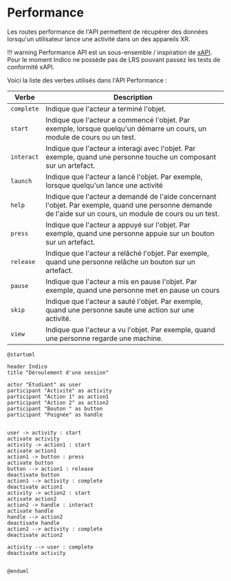 # Performance
Les routes performance de l'API permettent de récupérer des données lorsqu'un utilisateur lance une activité dans un des appareils XR.

!!! warning
    Performance API est un sous-ensemble / inspiration de [xAPI](https://xapi.com/).
    Pour le moment Indico ne possède pas de LRS pouvant passez les tests de conformité xAPI.

Voici la liste des verbes utilisés dans l'API Performance :


| Verbe | Description |
| --- | --- |
| `complete` | Indique que l'acteur a terminé l'objet. |
| `start` | Indique que l'acteur a commencé l'objet. Par exemple, lorsque quelqu'un démarre un cours, un module de cours ou un test. |
| `interact` | Indique que l'acteur a interagi avec l'objet. Par exemple, quand une personne touche un composant sur un artefact. |
| `launch` | Indique que l'acteur a lancé l'objet. Par exemple, lorsque quelqu'un lance une activité |
| `help` | Indique que l'acteur a demandé de l'aide concernant l'objet. Par exemple, quand une personne demande de l'aide sur un cours, un module de cours ou un test. |
| `press` | Indique que l'acteur a appuyé sur l'objet. Par exemple, quand une personne appuie sur un bouton sur un artefact. |
| `release` | Indique que l'acteur a relâché l'objet. Par exemple, quand une personne relâche un bouton sur un artefact. |
| `pause` | Indique que l'acteur a mis en pause l'objet. Par exemple, quand une personne met en pause un cours |
| `skip` | Indique que l'acteur a sauté l'objet. Par exemple, quand une personne saute une action sur une activité. |
| `view` | Indique que l'acteur a vu l'objet. Par exemple, quand une personne regarde une machine. |

```puml
@startuml

header Indico
title "Déroulement d'une session"

actor "Etudiant" as user
participant "Activité" as activity
participant "Action 1" as action1
participant "Action 2" as action2
participant "Bouton " as button
participant "Poignée" as handle


user -> activity : start
activate activity
activity -> action1 : start
activate action1
action1 -> button : press
activate button
button --> action1 : release
deactivate button
action1 --> activity : complete
deactivate action1
activity -> action2 : start
activate action2
action2 -> handle : interact
activate handle
handle --> action2 
deactivate handle
action2 --> activity : complete
deactivate action2

activity --> user : complete
deactivate activity


@enduml

```